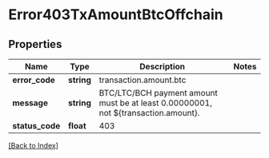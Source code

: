 # Error403TxAmountBtcOffchain

## Properties

Name | Type | Description | Notes
------------ | ------------- | ------------- | -------------
**error_code** | **string** | transaction.amount.btc |
**message** | **string** | BTC/LTC/BCH payment amount must be at least 0.00000001, not ${transaction.amount}. |
**status_code** | **float** | 403 |

[[Back to Index]](../index.md)
